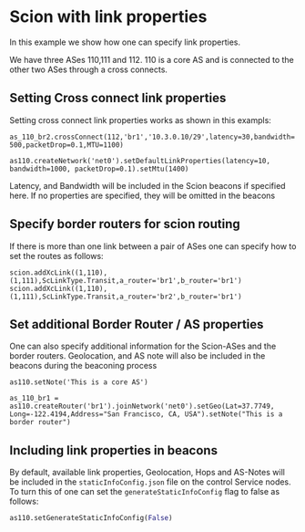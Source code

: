 # Scion with link properties

In this example we show how one can specify link properties.

We have three ASes 110,111 and 112. 110 is a core AS and is connected to the other two ASes through a cross connects.

## Setting Cross connect link properties

Setting cross connect link properties works as shown in this exampls:

`as_110_br2.crossConnect(112,'br1','10.3.0.10/29',latency=30,bandwidth=500,packetDrop=0.1,MTU=1100)`


`as110.createNetwork('net0').setDefaultLinkProperties(latency=10, bandwidth=1000, packetDrop=0.1).setMtu(1400)`

Latency, and Bandwidth will be included in the Scion beacons if specified here. If no properties are specified, they will be omitted in the beacons

## Specify border routers for scion routing

If there is more than one link between a pair of ASes one can specify how to set the routes as follows:

`scion.addXcLink((1,110),(1,111),ScLinkType.Transit,a_router='br1',b_router='br1')`
`scion.addXcLink((1,110),(1,111),ScLinkType.Transit,a_router='br2',b_router='br1')`

## Set additional Border Router / AS properties

One can also specify additional information for the Scion-ASes and the border routers. Geolocation, and AS note will also be included in the beacons during the beaconing process   

`as110.setNote('This is a core AS')`

`as_110_br1 = as110.createRouter('br1').joinNetwork('net0').setGeo(Lat=37.7749, Long=-122.4194,Address="San Francisco, CA, USA").setNote("This is a border router")`

## Including link properties in beacons

By default, available link properties, Geolocation, Hops and AS-Notes will be included in the `staticInfoConfig.json` file on the control Service nodes. To turn this of one can set the `generateStaticInfoConfig` flag to false as follows:

```python
as110.setGenerateStaticInfoConfig(False)
```